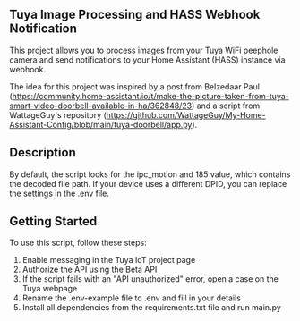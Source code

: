 ## Tuya Image Processing and HASS Webhook Notification
This project allows you to process images from your Tuya WiFi peephole camera and send notifications to your Home Assistant (HASS) instance via webhook.

The idea for this project was inspired by a post from Belzedaar Paul (https://community.home-assistant.io/t/make-the-picture-taken-from-tuya-smart-video-doorbell-available-in-ha/362848/23) and a script from WattageGuy's repository (https://github.com/WattageGuy/My-Home-Assistant-Config/blob/main/tuya-doorbell/app.py).

## Description
By default, the script looks for the ipc_motion and 185 value, which contains the decoded file path. If your device uses a different DPID, you can replace the settings in the .env file.

## Getting Started
To use this script, follow these steps:

1. Enable messaging in the Tuya IoT project page
2. Authorize the API using the Beta API
3. If the script fails with an "API unauthorized" error, open a case on the Tuya webpage
4. Rename the .env-example file to .env and fill in your details
5. Install all dependencies from the requirements.txt file and run main.py

